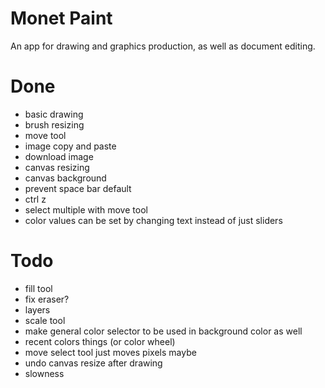 # Monet Paint


An app for drawing and graphics production, as well as document editing.




# Done
- basic drawing
- brush resizing
- move tool
- image copy and paste
- download image
- canvas resizing
- canvas background
- prevent space bar default
- ctrl z
- select multiple with move tool
- color values can be set by changing text instead of just sliders


# Todo
- fill tool
- fix eraser?
- layers
- scale tool
- make general color selector to be used in background color as well
- recent colors things (or color wheel)
- move select tool just moves pixels maybe
- undo canvas resize after drawing
- slowness



